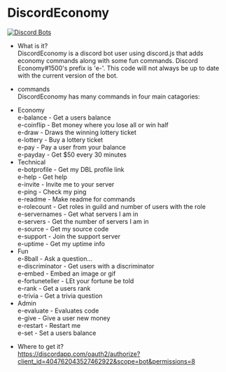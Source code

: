 # DiscordEconomy

[![Discord Bots](https://discordbots.org/api/widget/404762043527462922.svg)](https://discordbots.org/bot/404762043527462922)

 - What is it?<br>
 DiscordEconomy is a discord bot user using discord.js that adds economy commands along with some fun commands. Discord Economy#1500's prefix is 'e-'. This code will not always be up to date with the current version of the bot.
 
 - commands<br>
 DiscordEconomy has many commands in four main catagories:
* Economy<br>
    e-balance - Get a users balance<br>
    e-coinflip - Bet money where you lose all or win half<br>
    e-draw - Draws the winning lottery ticket<br>
    e-lottery - Buy a lottery ticket<br>
    e-pay - Pay a user from  your balance<br>
    e-payday - Get $50 every 30 minutes<br>
* Technical<br>
    e-botprofile - Get my DBL profile link<br>
    e-help - Get help<br>
    e-invite - Invite me to your server<br>
    e-ping - Check my ping<br>
    e-readme - Make readme for commands<br>
    e-rolecount - Get roles in guild and number of users with the role<br>
    e-servernames - Get what servers I am in<br>
    e-servers - Get the number of servers I am in<br>
    e-source - Get my source code<br>
    e-support - Join the support server<br>
    e-uptime - Get my uptime info<br>
* Fun<br>
    e-8ball - Ask a question...<br>
    e-discriminator - Get users with a discriminator<br>
    e-embed - Embed an image or gif<br>
    e-fortuneteller - LEt your fortune be told<br>
    e-rank - Get a users rank<br>
    e-trivia - Get a trivia question<br>
* Admin<br>
    e-evaluate - Evaluates code<br>
    e-give - Give a user new money<br>
    e-restart - Restart me<br>
    e-set - Set a users balance<br>
 - Where to get it?<br>
 https://discordapp.com/oauth2/authorize?client_id=404762043527462922&scope=bot&permissions=8

